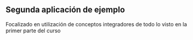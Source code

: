 ## Segunda aplicación de ejemplo

Focalizado en utilización de conceptos integradores de todo lo visto en la primer parte del curso
